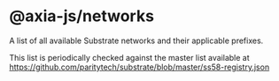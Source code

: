 # @axia-js/networks

A list of all available Substrate networks and their applicable prefixes.

This list is periodically checked against the master list available at https://github.com/paritytech/substrate/blob/master/ss58-registry.json

